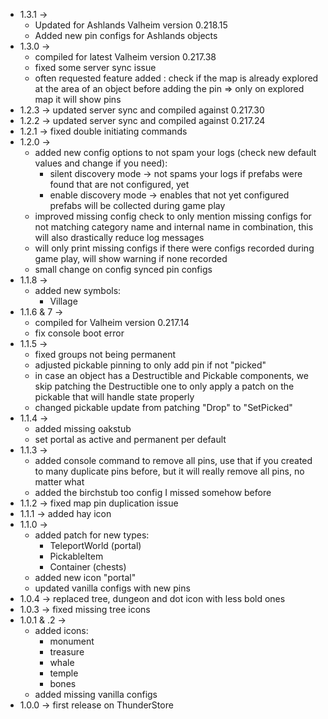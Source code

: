 * 1.3.1 -> 
  * Updated for Ashlands Valheim version 0.218.15
  * Added new pin configs for Ashlands objects 
* 1.3.0 -> 
  * compiled for latest Valheim version 0.217.38
  * fixed some server sync issue
  * often requested feature added : check if the map is already explored at the area of an object before adding
    the pin => only on explored map it will show pins
* 1.2.3 -> updated server sync and compiled against 0.217.30
* 1.2.2 -> updated server sync and compiled against 0.217.24
* 1.2.1 -> fixed double initiating commands
* 1.2.0 ->
    * added new config options to not spam your logs (check new default values and change if you need):
        * silent discovery mode -> not spams your logs if prefabs were found that are not configured, yet
        * enable discovery mode -> enables that not yet configured prefabs will be collected during game play
    * improved missing config check to only mention missing configs for not matching category name and internal name in
      combination, this will also drastically reduce log messages
    * will only print missing configs if there were configs recorded during game play, will show warning if none
      recorded
    * small change on config synced pin configs
* 1.1.8 ->
    * added new symbols:
        * Village
* 1.1.6 & 7 ->
    * compiled for Valheim version 0.217.14
    * fix console boot error
* 1.1.5 ->
    * fixed groups not being permanent
    * adjusted pickable pinning to only add pin if not "picked"
    * in case an object has a Destructible and Pickable components, we skip patching the Destructible one to only apply
      a patch on the pickable that will handle state properly
    * changed pickable update from patching "Drop" to "SetPicked"
* 1.1.4 ->
    * added missing oakstub
    * set portal as active and permanent per default
* 1.1.3 ->
    * added console command to remove all pins, use that if you created to many duplicate pins before, but it will
      really remove all pins, no matter what
    * added the birchstub too config I missed somehow before
* 1.1.2 -> fixed map pin duplication issue
* 1.1.1 -> added hay icon
* 1.1.0 ->
    * added patch for new types:
        * TeleportWorld (portal)
        * PickableItem
        * Container (chests)
    * added new icon "portal"
    * updated vanilla configs with new pins
* 1.0.4 -> replaced tree, dungeon and dot icon with less bold ones
* 1.0.3 -> fixed missing tree icons
* 1.0.1 & .2 ->
    * added icons:
        * monument
        * treasure
        * whale
        * temple
        * bones
    * added missing vanilla configs
* 1.0.0 -> first release on ThunderStore
